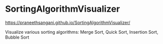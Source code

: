 # SortingAlgorithmVisualizer
https://praneethsangani.github.io/SortingAlgorithmVisualizer/

Visualize various sorting algorithms: Merge Sort, Quick Sort, Insertion Sort, Bubble Sort
